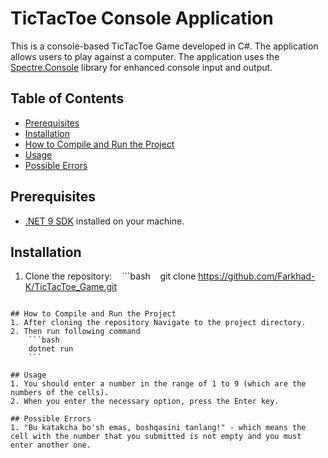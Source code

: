 # TicTacToe Console Application

This is a console-based TicTacToe Game developed in C#. The application allows users to play against a computer. The application uses the [Spectre.Console](https://spectreconsole.net/) library for enhanced console input and output.

## Table of Contents
- [Prerequisites](#prerequisites)
- [Installation](#installation)
- [How to Compile and Run the Project](#how-to-compile-and-run-the-project)
- [Usage](#usage)
- [Possible Errors](#possible-errors)

## Prerequisites
- [.NET 9 SDK](https://dotnet.microsoft.com/download/dotnet/9.0) installed on your machine.

## Installation
1. Clone the repository:
   ```bash
   git clone https://github.com/Farkhad-K/TicTacToe_Game.git
  ```

## How to Compile and Run the Project
1. After cloning the repository Navigate to the project directory.
2. Then run following command
    ```bash
    dotnet run
    ```

## Usage
1. You should enter a number in the range of 1 to 9 (which are the numbers of the cells).
2. When you enter the necessary option, press the Enter key.

## Possible Errors
1. "Bu katakcha bo'sh emas, boshqasini tanlang!" - which means the cell with the number that you submitted is not empty and you must enter another one.
